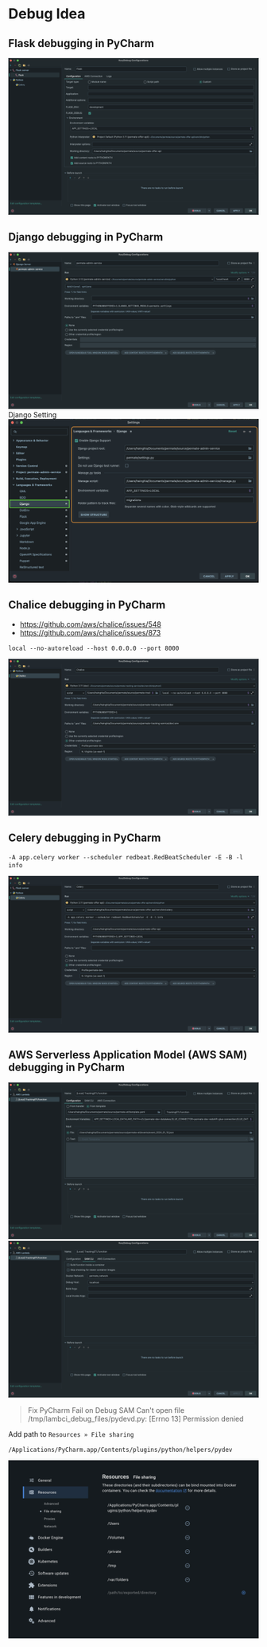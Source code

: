 # Debug Idea

## Flask debugging in PyCharm

![chalice.png](../../images/language/python/flask.png)

## Django debugging in PyCharm

![chalice.png](../../images/language/python/django.png)
Django Setting
![chalice.png](../../images/language/python/django_setting.png)

## Chalice debugging in PyCharm

- https://github.com/aws/chalice/issues/548
- https://github.com/aws/chalice/issues/873

```shell
local --no-autoreload --host 0.0.0.0 --port 8000
```

![chalice.png](../../images/language/python/chalice.png)

## Celery debugging in PyCharm

```shell
-A app.celery worker --scheduler redbeat.RedBeatScheduler -E -B -l info
```

![chalice.png](../../images/language/python/celery.png)

## AWS Serverless Application Model (AWS SAM) debugging in PyCharm

![chalice.png](../../images/language/python/sam_configuration.png)
![chalice.png](../../images/language/python/sam_cli.png)

> Fix PyCharm Fail on Debug SAM
> Can't open file /tmp/lambci_debug_files/pydevd.py: [Errno 13] Permission denied

Add path to `Resources » File sharing`
```shell
/Applications/PyCharm.app/Contents/plugins/python/helpers/pydev
```
![chalice.png](../../images/language/python/docker.png)


